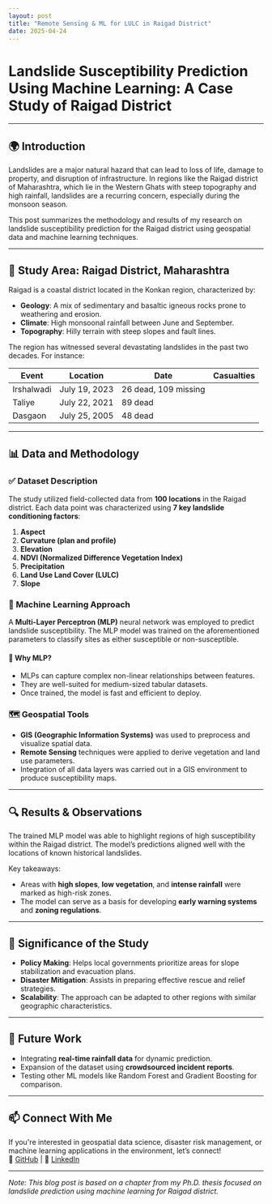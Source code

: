 ```yaml
---
layout: post
title: "Remote Sensing & ML for LULC in Raigad District"
date: 2025-04-24
---
```


# Landslide Susceptibility Prediction Using Machine Learning: A Case Study of Raigad District

---

## 🌍 Introduction

Landslides are a major natural hazard that can lead to loss of life, damage to property, and disruption of infrastructure. In regions like the Raigad district of Maharashtra, which lie in the Western Ghats with steep topography and high rainfall, landslides are a recurring concern, especially during the monsoon season.

This post summarizes the methodology and results of my research on landslide susceptibility prediction for the Raigad district using geospatial data and machine learning techniques.

---

## 🧭 Study Area: Raigad District, Maharashtra

Raigad is a coastal district located in the Konkan region, characterized by:

- **Geology**: A mix of sedimentary and basaltic igneous rocks prone to weathering and erosion.
- **Climate**: High monsoonal rainfall between June and September.
- **Topography**: Hilly terrain with steep slopes and fault lines.

The region has witnessed several devastating landslides in the past two decades. For instance:

| Event | Location | Date | Casualties |
|-------|----------|------|------------|
| Irshalwadi | July 19, 2023 | 26 dead, 109 missing |
| Taliye | July 22, 2021 | 89 dead |
| Dasgaon | July 25, 2005 | 48 dead |

---

## 📊 Data and Methodology

### ✅ Dataset Description

The study utilized field-collected data from **100 locations** in the Raigad district. Each data point was characterized using **7 key landslide conditioning factors**:

1. **Aspect**
2. **Curvature (plan and profile)**
3. **Elevation**
4. **NDVI (Normalized Difference Vegetation Index)**
5. **Precipitation**
6. **Land Use Land Cover (LULC)**
7. **Slope**

### 🧠 Machine Learning Approach

A **Multi-Layer Perceptron (MLP)** neural network was employed to predict landslide susceptibility. The MLP model was trained on the aforementioned parameters to classify sites as either susceptible or non-susceptible.

#### 📌 Why MLP?

- MLPs can capture complex non-linear relationships between features.
- They are well-suited for medium-sized tabular datasets.
- Once trained, the model is fast and efficient to deploy.

### 🗺️ Geospatial Tools

- **GIS (Geographic Information Systems)** was used to preprocess and visualize spatial data.
- **Remote Sensing** techniques were applied to derive vegetation and land use parameters.
- Integration of all data layers was carried out in a GIS environment to produce susceptibility maps.

---

## 🔍 Results & Observations

The trained MLP model was able to highlight regions of high susceptibility within the Raigad district. The model’s predictions aligned well with the locations of known historical landslides.

Key takeaways:

- Areas with **high slopes**, **low vegetation**, and **intense rainfall** were marked as high-risk zones.
- The model can serve as a basis for developing **early warning systems** and **zoning regulations**.

---

## 📌 Significance of the Study

- **Policy Making**: Helps local governments prioritize areas for slope stabilization and evacuation plans.
- **Disaster Mitigation**: Assists in preparing effective rescue and relief strategies.
- **Scalability**: The approach can be adapted to other regions with similar geographic characteristics.

---

## 🔭 Future Work

- Integrating **real-time rainfall data** for dynamic prediction.
- Expansion of the dataset using **crowdsourced incident reports**.
- Testing other ML models like Random Forest and Gradient Boosting for comparison.

---

## 📫 Connect With Me

If you're interested in geospatial data science, disaster risk management, or machine learning applications in the environment, let’s connect!  
🔗 [GitHub](https://github.com/gsmahamunkar) | 💼 [LinkedIn](https://linkedin.com/in/geetanjali-mahamunkar/)

---

*Note: This blog post is based on a chapter from my Ph.D. thesis focused on landslide prediction using machine learning for Raigad district.*

